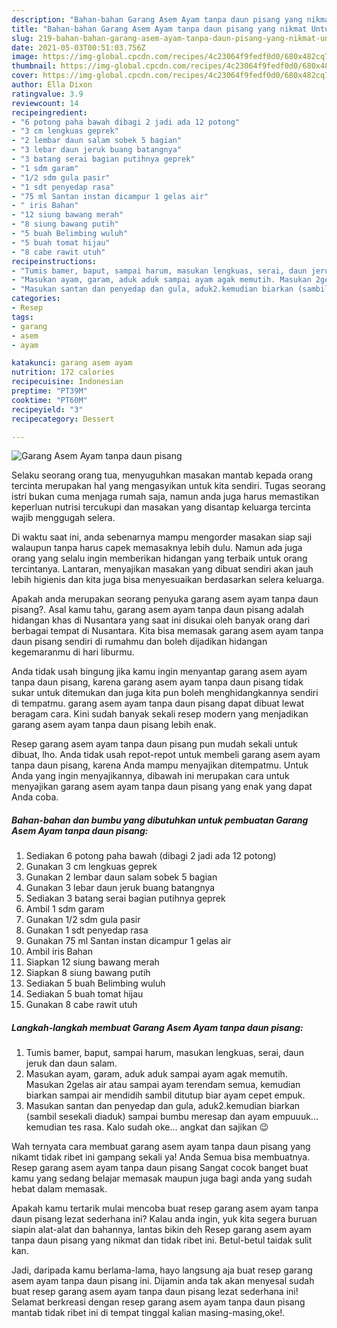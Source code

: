 ```yaml
---
description: "Bahan-bahan Garang Asem Ayam tanpa daun pisang yang nikmat Untuk Jualan"
title: "Bahan-bahan Garang Asem Ayam tanpa daun pisang yang nikmat Untuk Jualan"
slug: 219-bahan-bahan-garang-asem-ayam-tanpa-daun-pisang-yang-nikmat-untuk-jualan
date: 2021-05-03T00:51:03.756Z
image: https://img-global.cpcdn.com/recipes/4c23064f9fedf0d0/680x482cq70/garang-asem-ayam-tanpa-daun-pisang-foto-resep-utama.jpg
thumbnail: https://img-global.cpcdn.com/recipes/4c23064f9fedf0d0/680x482cq70/garang-asem-ayam-tanpa-daun-pisang-foto-resep-utama.jpg
cover: https://img-global.cpcdn.com/recipes/4c23064f9fedf0d0/680x482cq70/garang-asem-ayam-tanpa-daun-pisang-foto-resep-utama.jpg
author: Ella Dixon
ratingvalue: 3.9
reviewcount: 14
recipeingredient:
- "6 potong paha bawah dibagi 2 jadi ada 12 potong"
- "3 cm lengkuas geprek"
- "2 lembar daun salam sobek 5 bagian"
- "3 lebar daun jeruk buang batangnya"
- "3 batang serai bagian putihnya geprek"
- "1 sdm garam"
- "1/2 sdm gula pasir"
- "1 sdt penyedap rasa"
- "75 ml Santan instan dicampur 1 gelas air"
- " iris Bahan"
- "12 siung bawang merah"
- "8 siung bawang putih"
- "5 buah Belimbing wuluh"
- "5 buah tomat hijau"
- "8 cabe rawit utuh"
recipeinstructions:
- "Tumis bamer, baput, sampai harum, masukan lengkuas, serai, daun jeruk dan daun salam."
- "Masukan ayam, garam, aduk aduk sampai ayam agak memutih. Masukan 2gelas air atau sampai ayam terendam semua, kemudian biarkan sampai air mendidih sambil ditutup biar ayam cepet empuk."
- "Masukan santan dan penyedap dan gula, aduk2.kemudian biarkan (sambil sesekali diaduk) sampai bumbu meresap dan ayam empuuuk... kemudian tes rasa. Kalo sudah oke... angkat dan sajikan 😉"
categories:
- Resep
tags:
- garang
- asem
- ayam

katakunci: garang asem ayam 
nutrition: 172 calories
recipecuisine: Indonesian
preptime: "PT39M"
cooktime: "PT60M"
recipeyield: "3"
recipecategory: Dessert

---
```



![Garang Asem Ayam tanpa daun pisang](https://img-global.cpcdn.com/recipes/4c23064f9fedf0d0/680x482cq70/garang-asem-ayam-tanpa-daun-pisang-foto-resep-utama.jpg)

Selaku seorang orang tua, menyuguhkan masakan mantab kepada orang tercinta merupakan hal yang mengasyikan untuk kita sendiri. Tugas seorang istri bukan cuma menjaga rumah saja, namun anda juga harus memastikan keperluan nutrisi tercukupi dan masakan yang disantap keluarga tercinta wajib menggugah selera.

Di waktu  saat ini, anda sebenarnya mampu mengorder masakan siap saji walaupun tanpa harus capek memasaknya lebih dulu. Namun ada juga orang yang selalu ingin memberikan hidangan yang terbaik untuk orang tercintanya. Lantaran, menyajikan masakan yang dibuat sendiri akan jauh lebih higienis dan kita juga bisa menyesuaikan berdasarkan selera keluarga. 



Apakah anda merupakan seorang penyuka garang asem ayam tanpa daun pisang?. Asal kamu tahu, garang asem ayam tanpa daun pisang adalah hidangan khas di Nusantara yang saat ini disukai oleh banyak orang dari berbagai tempat di Nusantara. Kita bisa memasak garang asem ayam tanpa daun pisang sendiri di rumahmu dan boleh dijadikan hidangan kegemaranmu di hari liburmu.

Anda tidak usah bingung jika kamu ingin menyantap garang asem ayam tanpa daun pisang, karena garang asem ayam tanpa daun pisang tidak sukar untuk ditemukan dan juga kita pun boleh menghidangkannya sendiri di tempatmu. garang asem ayam tanpa daun pisang dapat dibuat lewat beragam cara. Kini sudah banyak sekali resep modern yang menjadikan garang asem ayam tanpa daun pisang lebih enak.

Resep garang asem ayam tanpa daun pisang pun mudah sekali untuk dibuat, lho. Anda tidak usah repot-repot untuk membeli garang asem ayam tanpa daun pisang, karena Anda mampu menyajikan ditempatmu. Untuk Anda yang ingin menyajikannya, dibawah ini merupakan cara untuk menyajikan garang asem ayam tanpa daun pisang yang enak yang dapat Anda coba.

<!--inarticleads1-->

##### Bahan-bahan dan bumbu yang dibutuhkan untuk pembuatan Garang Asem Ayam tanpa daun pisang:

1. Sediakan 6 potong paha bawah (dibagi 2 jadi ada 12 potong)
1. Gunakan 3 cm lengkuas geprek
1. Gunakan 2 lembar daun salam sobek 5 bagian
1. Gunakan 3 lebar daun jeruk buang batangnya
1. Sediakan 3 batang serai bagian putihnya geprek
1. Ambil 1 sdm garam
1. Gunakan 1/2 sdm gula pasir
1. Gunakan 1 sdt penyedap rasa
1. Gunakan 75 ml Santan instan dicampur 1 gelas air
1. Ambil  iris Bahan
1. Siapkan 12 siung bawang merah
1. Siapkan 8 siung bawang putih
1. Sediakan 5 buah Belimbing wuluh
1. Sediakan 5 buah tomat hijau
1. Gunakan 8 cabe rawit utuh




<!--inarticleads2-->

##### Langkah-langkah membuat Garang Asem Ayam tanpa daun pisang:

1. Tumis bamer, baput, sampai harum, masukan lengkuas, serai, daun jeruk dan daun salam.
1. Masukan ayam, garam, aduk aduk sampai ayam agak memutih. Masukan 2gelas air atau sampai ayam terendam semua, kemudian biarkan sampai air mendidih sambil ditutup biar ayam cepet empuk.
1. Masukan santan dan penyedap dan gula, aduk2.kemudian biarkan (sambil sesekali diaduk) sampai bumbu meresap dan ayam empuuuk... kemudian tes rasa. Kalo sudah oke... angkat dan sajikan 😉




Wah ternyata cara membuat garang asem ayam tanpa daun pisang yang nikamt tidak ribet ini gampang sekali ya! Anda Semua bisa membuatnya. Resep garang asem ayam tanpa daun pisang Sangat cocok banget buat kamu yang sedang belajar memasak maupun juga bagi anda yang sudah hebat dalam memasak.

Apakah kamu tertarik mulai mencoba buat resep garang asem ayam tanpa daun pisang lezat sederhana ini? Kalau anda ingin, yuk kita segera buruan siapin alat-alat dan bahannya, lantas bikin deh Resep garang asem ayam tanpa daun pisang yang nikmat dan tidak ribet ini. Betul-betul taidak sulit kan. 

Jadi, daripada kamu berlama-lama, hayo langsung aja buat resep garang asem ayam tanpa daun pisang ini. Dijamin anda tak akan menyesal sudah buat resep garang asem ayam tanpa daun pisang lezat sederhana ini! Selamat berkreasi dengan resep garang asem ayam tanpa daun pisang mantab tidak ribet ini di tempat tinggal kalian masing-masing,oke!.

